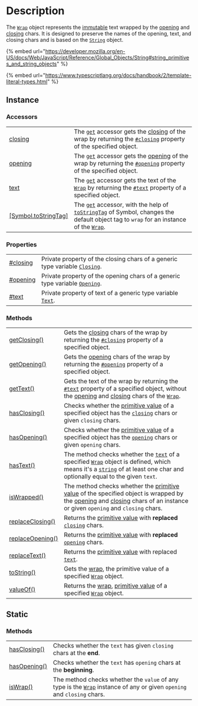 # Description

The [`Wrap`](description.md) object represents the [immutable](https://developer.mozilla.org/en-US/docs/Glossary/Immutable) text wrapped by the [opening](../library/basic-concepts.md#opening) and [closing](../library/basic-concepts.md#closing) chars. It is designed to preserve the names of the opening, text, and closing chars and is based on the [`String`](https://developer.mozilla.org/en-US/docs/Web/JavaScript/Reference/Global\_Objects/String) object.

{% embed url="https://developer.mozilla.org/en-US/docs/Web/JavaScript/Reference/Global_Objects/String#string_primitives_and_string_objects" %}

{% embed url="https://www.typescriptlang.org/docs/handbook/2/template-literal-types.html" %}

## Instance

### Accessors

|                                                           |                                                                                                                                                                                                                                                                                                                                                    |
| --------------------------------------------------------- | -------------------------------------------------------------------------------------------------------------------------------------------------------------------------------------------------------------------------------------------------------------------------------------------------------------------------------------------------- |
| [closing](accessors/closing.md)                           | The [`get`](https://developer.mozilla.org/en-US/docs/Web/JavaScript/Reference/Functions/get) accessor gets the [closing](../library/basic-concepts.md#closing) of the wrap by returning the [`#closing`](properties/closing.md) property of the specified object.                                                                                  |
| [opening](accessors/opening.md)                           | The [`get`](https://developer.mozilla.org/en-US/docs/Web/JavaScript/Reference/Functions/get) accessor gets the [opening](../library/basic-concepts.md#opening) of the wrap by returning the [`#opening`](properties/opening.md) property of the specified object.                                                                                  |
| [text](accessors/text.md)                                 | The [`get`](https://developer.mozilla.org/en-US/docs/Web/JavaScript/Reference/Functions/get) accessor gets the text of the [`Wrap`](description.md) by returning the [`#text`](properties/text.md) property of a specified object.                                                                                                                 |
| [\[Symbol.toStringTag\]](accessors/symbol.tostringtag.md) | The [`get`](https://developer.mozilla.org/en-US/docs/Web/JavaScript/Reference/Functions/get) accessor, with the help of [`toStringTag`](https://developer.mozilla.org/en-US/docs/Web/JavaScript/Reference/Global\_Objects/Symbol/toStringTag) of Symbol, changes the default object tag to `wrap` for an instance of the [`Wrap`](description.md). |

### Properties

|                                   |                                                                                                                                 |
| --------------------------------- | ------------------------------------------------------------------------------------------------------------------------------- |
| [#closing](properties/closing.md) | Private property of the closing chars of a generic type variable [`Closing`](generic-type-variables.md#wrap-closing).           |
| [#opening](properties/opening.md) | Private property of the opening chars of a generic type variable [`Opening`](generic-type-variables.md#wrap-opening).           |
| [#text](properties/text.md)       | Private property of text of a generic type variable [`Text`](generic-type-variables.md#wrap-less-than...-text-...greater-than). |

### Methods

|                                                        |                                                                                                                                                                                                                                                                                                             |
| ------------------------------------------------------ | ----------------------------------------------------------------------------------------------------------------------------------------------------------------------------------------------------------------------------------------------------------------------------------------------------------- |
| [getClosing()](methods/instance/getclosing.md)         | Gets the [closing](../library/basic-concepts.md#closing) chars of the wrap by returning the [`#closing`](properties/closing.md) property of a specified object.                                                                                                                                             |
| [getOpening()](methods/instance/getopening.md)         | Gets the [opening](../library/basic-concepts.md#opening) chars of the wrap by returning the [`#opening`](properties/opening.md) property of a specified object.                                                                                                                                             |
| [getText()](methods/instance/gettext.md)               | Gets the text of the wrap by returning the [`#text`](properties/text.md) property of a specified object, without the [opening](accessors/opening.md) and [closing](accessors/closing.md) chars of the [`Wrap`](description.md).                                                                             |
| [hasClosing()](methods/instance/hasclosing.md)         | Checks whether the [primitive value](methods/instance/valueof.md) of a specified object has the [`closing`](accessors/closing.md) chars or given `closing` chars.                                                                                                                                           |
| [hasOpening()](methods/instance/hasopening.md)         | Checks whether the [primitive value](methods/instance/valueof.md) of a specified object has the [`opening`](accessors/opening.md) chars or given `opening` chars.                                                                                                                                           |
| [hasText()](methods/instance/hastext.md)               | The method checks whether the [`text`](accessors/text.md) of a specified [`Wrap`](description.md) object is defined, which means it's a [`string`](https://developer.mozilla.org/en-US/docs/Web/JavaScript/Reference/Global\_Objects/String) of at least one char and optionally equal to the given `text`. |
| [isWrapped()](methods/instance/iswrapped.md)           | The method checks whether the [primitive value](methods/instance/valueof.md) of the specified object is wrapped by the [opening](accessors/opening.md) and [closing](accessors/closing.md) chars of an instance or given `opening` and `closing` chars.                                                     |
| [replaceClosing()](methods/instance/replaceclosing.md) | Returns the [primitive value](methods/instance/valueof.md) with **replaced** [`closing`](accessors/closing.md) chars.                                                                                                                                                                                       |
| [replaceOpening()](methods/instance/replaceopening.md) | Returns the [primitive value](methods/instance/valueof.md) with **replaced** [`opening`](accessors/opening.md) chars.                                                                                                                                                                                       |
| [replaceText()](methods/instance/replacetext.md)       | Returns the [primitive value](methods/instance/valueof.md) with replaced [`text`](accessors/text.md).                                                                                                                                                                                                       |
| [toString()](methods/instance/tostring.md)             | Gets the [wrap](../library/basic-concepts.md#wrap), the primitive value of a specified [`Wrap`](description.md) object.                                                                                                                                                                                     |
| [valueOf()](methods/instance/valueof.md)               | Returns the [wrap](../library/basic-concepts.md#wrap), [primitive value](https://developer.mozilla.org/en-US/docs/Web/JavaScript/Reference/Global\_Objects/String/valueOf) of a specified [`Wrap`](description.md) object.                                                                                  |



## Static

### Methods

|                                              |                                                                                                                                           |
| -------------------------------------------- | ----------------------------------------------------------------------------------------------------------------------------------------- |
| [hasClosing()](methods/static/hasclosing.md) | Checks whether the `text` has given `closing` chars at the **end**.                                                                       |
| [hasOpening()](methods/static/hasopening.md) | Checks whether the `text` has `opening` chars at the **beginning**.                                                                       |
| [isWrap()](methods/static/iswrap.md)         | The method checks whether the `value` of any type is the [`Wrap`](description.md) instance of any or given `opening` and `closing` chars. |

